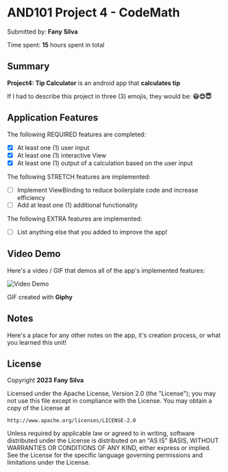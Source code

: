 <!-- (This is a comment) INSTRUCTIONS: Go through this page and fill out any **bolded** entries with their correct values.-->

# AND101 Project 4 - CodeMath

Submitted by: **Fany Silva**

Time spent: **15** hours spent in total

## Summary

**Project4: Tip Calculator** is an android app that **calculates tip**

If I had to describe this project in three (3) emojis, they would be: **😃😊😇**

## Application Features

<!-- (This is a comment) Please be sure to change the [ ] to [x] for any features you completed.  If a feature is not checked [x], you might miss the points for that item! -->

The following REQUIRED features are completed:

- [x] At least one (1) user input
- [x] At least one (1) interactive View
- [x] At least one (1) output of a calculation based on the user input

The following STRETCH features are implemented:

- [ ] Implement ViewBinding to reduce boilerplate code and increase efficiency
- [ ] Add at least one (1) additional functionality

The following EXTRA features are implemented:

- [ ] List anything else that you added to improve the app!

## Video Demo

Here's a video / GIF that demos all of the app's implemented features:

<img src='https://media.giphy.com/media/v1.Y2lkPTc5MGI3NjExNHd3dWdwMnR0NDExNGE0Nzg0OWd1ejhnZmN1dzJqMXNtYno5N29jaiZlcD12MV9pbnRlcm5hbF9naWZfYnlfaWQmY3Q9Zw/TrGIDi1kYlBNFQStkx/giphy.gif' title='Tip Calculator' width='' alt='Video Demo' />

GIF created with **Giphy**

<!-- Recommended tools:
- [Kap](https://getkap.co/) for macOS
- [ScreenToGif](https://www.screentogif.com/) for Windows
- [peek](https://github.com/phw/peek) for Linux. -->

## Notes

Here's a place for any other notes on the app, it's creation process, or what you learned this unit!

## License

Copyright **2023** **Fany Silva**

Licensed under the Apache License, Version 2.0 (the "License");
you may not use this file except in compliance with the License.
You may obtain a copy of the License at

    http://www.apache.org/licenses/LICENSE-2.0

Unless required by applicable law or agreed to in writing, software
distributed under the License is distributed on an "AS IS" BASIS,
WITHOUT WARRANTIES OR CONDITIONS OF ANY KIND, either express or implied.
See the License for the specific language governing permissions and
limitations under the License.
